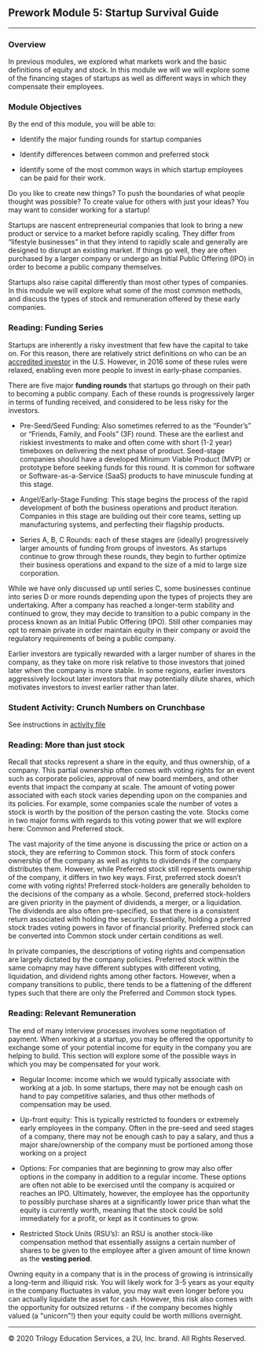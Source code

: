 ## Prework Module 5: Startup Survival Guide

---

### Overview

In previous modules, we explored what markets work and the basic definitions of equity and stock. In this module we will we will explore some of the financing stages of startups as well as different ways in which they compensate their employees.

### Module Objectives

By the end of this module, you will be able to:

* Identify the major funding rounds for startup companies

* Identify differences between common and preferred stock

* Identify some of the most common ways in which startup employees can be paid for their work.


Do you like to create new things? To push the boundaries of what people thought was possible? To create value for others with just your ideas? You may want to consider working for a startup!

Startups are nascent entrepreneurial companies that look to bring a new product or service to a market before rapidly scaling. They differ from “lifestyle businesses” in that they intend to rapidly scale and generally are designed to disrupt an existing market. If things go well, they are often purchased by a larger company or undergo an Initial Public Offering (IPO) in order to become a public company themselves.

Startups also raise capital differently than most other types of companies. In this module we will explore what some of the most common methods, and discuss the types of stock and remuneration offered by these early companies.

### Reading: Funding Series

Startups are inherently a risky investment that few have the capital to take on. For this reason, there are relatively strict definitions on who can be an [accredited investor](https://www.investopedia.com/terms/a/accreditedinvestor.asp) in the U.S. However, in 2016 some of these rules were relaxed, enabling even more people to invest in early-phase companies.

There are five major **funding rounds** that startups go through on their path to becoming a public company. Each of these rounds is progressively larger in terms of funding received, and considered to be less risky for the investors.

* Pre-Seed/Seed Funding: Also sometimes referred to as the “Founder’s” or “Friends, Family, and Fools” (3F) round. These are the earliest and riskiest investments to make and often come with short (1-2 year) timeboxes on delivering the next phase of product. Seed-stage companies should have a developed Minimum Viable Product (MVP) or prototype before seeking funds for this round. It is common for software or Software-as-a-Service (SaaS) products to have minuscule funding at this stage.

* Angel/Early-Stage Funding: This stage begins the process of the rapid development of both the business operations and product iteration. Companies in this stage are building out their core teams, setting up manufacturing systems, and perfecting their flagship products.

* Series A, B, C Rounds: each of these stages are (ideally) progressively larger amounts of funding from groups of investors. As startups continue to grow through these rounds, they begin to further optimize their business operations and expand to the size of a mid to large size corporation.

While we have only discussed up until series C, some businesses continue into series D or more rounds depending upon the types of projects they are undertaking. After a company has reached a longer-term stability and continued to grow, they may decide to transition to a pubic company in the process known as an Initial Public Offering (IPO). Still other companies may opt to remain private in order maintain equity in their company or avoid the regulatory requirements of being a public company.

Earlier investors are typically rewarded with a larger number of shares in the company, as they take on more risk relative to those investors that joined later when the company is more stable. In some regions, earlier investors aggressively lockout later investors that may potentially dilute shares, which motivates investors to invest earlier rather than later.


### Student Activity: Crunch Numbers on Crunchbase

See instructions in [activity file](Activities/01-Stu_Crunching_Crunchbase/README.md)

### Reading: More than just stock

Recall that stocks represent a share in the equity, and thus ownership, of a company. This partial ownership often comes with voting rights for an event such as corporate policies, approval of new board members, and other events that impact the company at scale. The amount of voting power associated with each stock varies depending upon on the companies and its policies. For example, some companies scale the number of votes a stock is worth by the position of the person casting the vote. Stocks come in two major forms with regards to this voting power that we will explore here: Common and Preferred stock.

The vast majority of the time anyone is discussing the price or action on a stock, they are referring to Common stock. This form of stock confers ownership of the company as well as rights to dividends if the company distributes them. However, while Preferred stock still represents ownership of the company, it differs in two key ways. First, preferred stock doesn’t come with voting rights! Preferred stock-holders are generally beholden to the decisions of the company as a whole. Second, preferred stock-holders are given priority in the payment of dividends, a merger, or a liquidation. The dividends are also often pre-specified, so that there is a consistent return associated with holding the security. Essentially, holding a preferred stock trades voting powers in favor of financial priority. Preferred stock can be converted into Common stock under certain conditions as well.

In private companies, the descriptions of voting rights and compensation are largely dictated by the company policies. Preferred stock within the same comapny may have different subtypes with different voting, liquidation, and dividend rights among other factors. However, when a company transitions to public, there tends to be a flattening of the different types such that there are only the Preferred and Common stock types.


### Reading: Relevant Remuneration

The end of many interview processes involves some negotiation of payment. When working at a startup, you may be offered the opportunity to exchange some of your potential income for equity in the company you are helping to build. This section will explore some of the possible ways in which you may be compensated for your work.

* Regular Income: income which we would typically associate with working at a job. In some startups, there may not be enough cash on hand to pay competitive salaries, and thus other methods of compensation may be used.

* Up-front equity: This is typically restricted to founders or extremely early employees in the company. Often in the pre-seed and seed stages of a company, there may not be enough cash to pay a salary, and thus a major share/ownership of the company must be portioned among those working on a project

* Options: For companies that are beginning to grow may also offer options in the company in addition to a regular income. These options are often not able to be exercised until the company is acquired or reaches an IPO. Ultimately, however, the employee has the opportunity to possibly purchase shares at a significantly lower price than what the equity is currently worth, meaning that the stock could be sold immediately for a profit, or kept as it continues to grow.

* Restricted Stock Units (RSU’s): an RSU is another stock-like compensation method that essentially assigns a certain number of shares to be given to the employee after a given amount of time known as the **vesting period**.

Owning equity in a company that is in the process of growing is intrinsically a long-term and illiquid risk. You will likely work for 3-5 years as your equity in the company fluctuates in value, you may wait even longer before you can actually liquidate the asset for cash. However, this risk also comes with the opportunity for outsized returns - if the company becomes highly valued (a "unicorn"!) then your equity could be worth millions overnight.

---

© 2020 Trilogy Education Services, a 2U, Inc. brand. All Rights Reserved.
